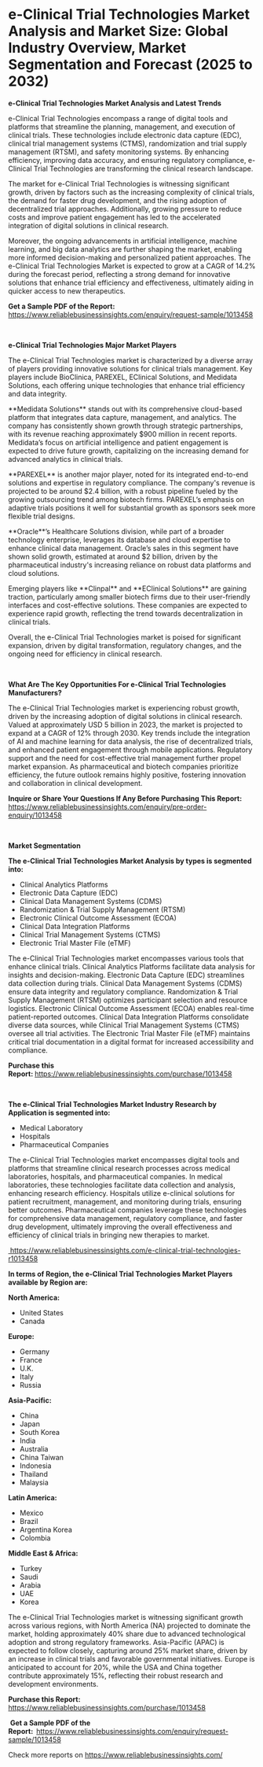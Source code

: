 <p><h1>e-Clinical Trial Technologies Market Analysis and Market Size: Global Industry Overview, Market Segmentation and Forecast (2025 to 2032)</h1></p><p><strong>e-Clinical Trial Technologies Market Analysis and Latest Trends</strong></p>
<p><p>e-Clinical Trial Technologies encompass a range of digital tools and platforms that streamline the planning, management, and execution of clinical trials. These technologies include electronic data capture (EDC), clinical trial management systems (CTMS), randomization and trial supply management (RTSM), and safety monitoring systems. By enhancing efficiency, improving data accuracy, and ensuring regulatory compliance, e-Clinical Trial Technologies are transforming the clinical research landscape.</p><p>The market for e-Clinical Trial Technologies is witnessing significant growth, driven by factors such as the increasing complexity of clinical trials, the demand for faster drug development, and the rising adoption of decentralized trial approaches. Additionally, growing pressure to reduce costs and improve patient engagement has led to the accelerated integration of digital solutions in clinical research.</p><p>Moreover, the ongoing advancements in artificial intelligence, machine learning, and big data analytics are further shaping the market, enabling more informed decision-making and personalized patient approaches. The e-Clinical Trial Technologies Market is expected to grow at a CAGR of 14.2% during the forecast period, reflecting a strong demand for innovative solutions that enhance trial efficiency and effectiveness, ultimately aiding in quicker access to new therapeutics.</p></p>
<p><strong>Get a Sample PDF of the Report:&nbsp;</strong> <a href="https://www.reliablebusinessinsights.com/enquiry/request-sample/1013458?utm_campaign=2283&utm_medium=2&utm_source=Github&utm_content=ia&utm_term=03032025&utm_id=e-clinical-trial-technologies">https://www.reliablebusinessinsights.com/enquiry/request-sample/1013458</a></p>
<p>&nbsp;</p>
<p><strong>e-Clinical Trial Technologies Major Market Players</strong></p>
<p><p>The e-Clinical Trial Technologies market is characterized by a diverse array of players providing innovative solutions for clinical trials management. Key players include BioClinica, PAREXEL, EClinical Solutions, and Medidata Solutions, each offering unique technologies that enhance trial efficiency and data integrity.</p><p>**Medidata Solutions** stands out with its comprehensive cloud-based platform that integrates data capture, management, and analytics. The company has consistently shown growth through strategic partnerships, with its revenue reaching approximately $900 million in recent reports. Medidata’s focus on artificial intelligence and patient engagement is expected to drive future growth, capitalizing on the increasing demand for advanced analytics in clinical trials.</p><p>**PAREXEL** is another major player, noted for its integrated end-to-end solutions and expertise in regulatory compliance. The company's revenue is projected to be around $2.4 billion, with a robust pipeline fueled by the growing outsourcing trend among biotech firms. PAREXEL’s emphasis on adaptive trials positions it well for substantial growth as sponsors seek more flexible trial designs.</p><p>**Oracle**’s Healthcare Solutions division, while part of a broader technology enterprise, leverages its database and cloud expertise to enhance clinical data management. Oracle’s sales in this segment have shown solid growth, estimated at around $2 billion, driven by the pharmaceutical industry's increasing reliance on robust data platforms and cloud solutions.</p><p>Emerging players like **Clinpal** and **EClinical Solutions** are gaining traction, particularly among smaller biotech firms due to their user-friendly interfaces and cost-effective solutions. These companies are expected to experience rapid growth, reflecting the trend towards decentralization in clinical trials.</p><p>Overall, the e-Clinical Trial Technologies market is poised for significant expansion, driven by digital transformation, regulatory changes, and the ongoing need for efficiency in clinical research.</p></p>
<p>&nbsp;</p>
<p><strong>What Are The Key Opportunities For e-Clinical Trial Technologies Manufacturers?</strong></p>
<p><p>The e-Clinical Trial Technologies market is experiencing robust growth, driven by the increasing adoption of digital solutions in clinical research. Valued at approximately USD 5 billion in 2023, the market is projected to expand at a CAGR of 12% through 2030. Key trends include the integration of AI and machine learning for data analysis, the rise of decentralized trials, and enhanced patient engagement through mobile applications. Regulatory support and the need for cost-effective trial management further propel market expansion. As pharmaceutical and biotech companies prioritize efficiency, the future outlook remains highly positive, fostering innovation and collaboration in clinical development.</p></p>
<p><strong>Inquire or Share Your Questions If Any Before Purchasing This Report:</strong> <a href="https://www.reliablebusinessinsights.com/enquiry/pre-order-enquiry/1013458?utm_campaign=2283&utm_medium=2&utm_source=Github&utm_content=ia&utm_term=03032025&utm_id=e-clinical-trial-technologies">https://www.reliablebusinessinsights.com/enquiry/pre-order-enquiry/1013458</a></p>
<p>&nbsp;</p>
<p><strong>Market Segmentation</strong></p>
<p><strong>The e-Clinical Trial Technologies Market Analysis by types is segmented into:</strong></p>
<p><ul><li>Clinical Analytics Platforms</li><li>Electronic Data Capture (EDC)</li><li>Clinical Data Management Systems (CDMS)</li><li>Randomization & Trial Supply Management (RTSM)</li><li>Electronic Clinical Outcome Assessment (ECOA)</li><li>Clinical Data Integration Platforms</li><li>Clinical Trial Management Systems (CTMS)</li><li>Electronic Trial Master File (eTMF)</li></ul></p>
<p><p>The e-Clinical Trial Technologies market encompasses various tools that enhance clinical trials. Clinical Analytics Platforms facilitate data analysis for insights and decision-making. Electronic Data Capture (EDC) streamlines data collection during trials. Clinical Data Management Systems (CDMS) ensure data integrity and regulatory compliance. Randomization & Trial Supply Management (RTSM) optimizes participant selection and resource logistics. Electronic Clinical Outcome Assessment (ECOA) enables real-time patient-reported outcomes. Clinical Data Integration Platforms consolidate diverse data sources, while Clinical Trial Management Systems (CTMS) oversee all trial activities. The Electronic Trial Master File (eTMF) maintains critical trial documentation in a digital format for increased accessibility and compliance.</p></p>
<p><strong>Purchase this Report:&nbsp;</strong><a href="https://www.reliablebusinessinsights.com/purchase/1013458?utm_campaign=2283&utm_medium=2&utm_source=Github&utm_content=ia&utm_term=03032025&utm_id=e-clinical-trial-technologies">https://www.reliablebusinessinsights.com/purchase/1013458</a></p>
<p>&nbsp;</p>
<p><strong>The e-Clinical Trial Technologies Market Industry Research by Application is segmented into:</strong></p>
<p><ul><li>Medical Laboratory</li><li>Hospitals</li><li>Pharmaceutical Companies</li></ul></p>
<p><p>The e-Clinical Trial Technologies market encompasses digital tools and platforms that streamline clinical research processes across medical laboratories, hospitals, and pharmaceutical companies. In medical laboratories, these technologies facilitate data collection and analysis, enhancing research efficiency. Hospitals utilize e-clinical solutions for patient recruitment, management, and monitoring during trials, ensuring better outcomes. Pharmaceutical companies leverage these technologies for comprehensive data management, regulatory compliance, and faster drug development, ultimately improving the overall effectiveness and efficiency of clinical trials in bringing new therapies to market.</p></p>
<p><a href="https://www.reliablebusinessinsights.com/e-clinical-trial-technologies-r1013458?utm_campaign=2283&utm_medium=2&utm_source=Github&utm_content=ia&utm_term=03032025&utm_id=e-clinical-trial-technologies">&nbsp;https://www.reliablebusinessinsights.com/e-clinical-trial-technologies-r1013458</a></p>
<p><strong>In terms of Region, the e-Clinical Trial Technologies Market Players available by Region are:</strong></p>
<p>
    <p> <strong> North America: </strong>
        <ul>
            <li>United States</li>
            <li>Canada</li>
        </ul>
        </p> 
    <p> <strong> Europe: </strong>
        <ul>
            <li>Germany</li>
            <li>France</li>
            <li>U.K.</li>
            <li>Italy</li>
            <li>Russia</li>
        </ul>
        </p> 
    <p> <strong> Asia-Pacific: </strong>
        <ul>
            <li>China</li>
            <li>Japan</li>
            <li>South Korea</li>
            <li>India</li>
            <li>Australia</li>
            <li>China Taiwan</li>
            <li>Indonesia</li>
            <li>Thailand</li>
            <li>Malaysia</li>
        </ul>
        </p> 
    <p> <strong> Latin America: </strong>
        <ul>
            <li>Mexico</li>
            <li>Brazil</li>
            <li>Argentina Korea</li>
            <li>Colombia</li>
        </ul>
        </p> 
    <p> <strong> Middle East & Africa: </strong>
        <ul>
            <li>Turkey</li>
            <li>Saudi</li>
            <li>Arabia</li>
            <li>UAE</li>
            <li>Korea</li>
        </ul>
    </p>
    </p>
<p><p>The e-Clinical Trial Technologies market is witnessing significant growth across various regions, with North America (NA) projected to dominate the market, holding approximately 40% share due to advanced technological adoption and strong regulatory frameworks. Asia-Pacific (APAC) is expected to follow closely, capturing around 25% market share, driven by an increase in clinical trials and favorable governmental initiatives. Europe is anticipated to account for 20%, while the USA and China together contribute approximately 15%, reflecting their robust research and development environments.</p></p>
<p><strong>Purchase this Report: </strong><a href="https://www.reliablebusinessinsights.com/purchase/1013458?utm_campaign=2283&utm_medium=2&utm_source=Github&utm_content=ia&utm_term=03032025&utm_id=e-clinical-trial-technologies">https://www.reliablebusinessinsights.com/purchase/1013458</a></p>
<p>&nbsp;<strong>Get a Sample PDF of the Report:&nbsp;&nbsp;</strong><a href="https://www.reliablebusinessinsights.com/enquiry/request-sample/1013458?utm_campaign=2283&utm_medium=2&utm_source=Github&utm_content=ia&utm_term=03032025&utm_id=e-clinical-trial-technologies">https://www.reliablebusinessinsights.com/enquiry/request-sample/1013458</a></p>
<p><strong></strong></p>
<p>Check more reports on <a href="https://www.reliablebusinessinsights.com/?utm_campaign=2283&utm_medium=2&utm_source=Github&utm_content=ia&utm_term=03032025&utm_id=e-clinical-trial-technologies">https://www.reliablebusinessinsights.com/</a></p>